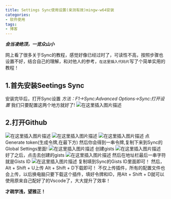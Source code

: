```yaml
---
title: Settings Sync使用设置(亲测有效)mingw-w64安装
categories: 
- 软件使用
tags: 
- 博客
---
```

***会当凌绝顶，一览众山小***



网上看了很多关于Sync的教程，感觉好像已经过时了，可读性不高，按照步骤也设置不好，结合自己的理解，和对他人的参考，`在这里插入代码片`写了个简单实用的教程！

## 1.首先安装Seetings Sync
安装完毕后，打开Sync设置
*方法：F1->Sync:Advanced Options->Sync:打开设置*
我们只要配置这两个地方就好了!
![在这里插入图片描述](https://img-blog.csdnimg.cn/20191222232059953.png?x-oss-process=image/watermark,type_ZmFuZ3poZW5naGVpdGk,shadow_10,text_aHR0cHM6Ly9ibG9nLmNzZG4ubmV0L3FxXzQzODI2MjEy,size_16,color_FFFFFF,t_70)
## 2.打开Github
![在这里插入图片描述](https://img-blog.csdnimg.cn/20191222232258999.png?x-oss-process=image/watermark,type_ZmFuZ3poZW5naGVpdGk,shadow_10,text_aHR0cHM6Ly9ibG9nLmNzZG4ubmV0L3FxXzQzODI2MjEy,size_16,color_FFFFFF,t_70)
![在这里插入图片描述](https://img-blog.csdnimg.cn/20191222232504633.png?x-oss-process=image/watermark,type_ZmFuZ3poZW5naGVpdGk,shadow_10,text_aHR0cHM6Ly9ibG9nLmNzZG4ubmV0L3FxXzQzODI2MjEy,size_16,color_FFFFFF,t_70)
![在这里插入图片描述](https://img-blog.csdnimg.cn/20191222232639170.png?x-oss-process=image/watermark,type_ZmFuZ3poZW5naGVpdGk,shadow_10,text_aHR0cHM6Ly9ibG9nLmNzZG4ubmV0L3FxXzQzODI2MjEy,size_16,color_FFFFFF,t_70)
点Generate token(生成令牌,在最下方)
然后你会得到一串令牌,复制下来到Sync的Global Settings里面!
![在这里插入图片描述](https://img-blog.csdnimg.cn/20191222233009585.png?x-oss-process=image/watermark,type_ZmFuZ3poZW5naGVpdGk,shadow_10,text_aHR0cHM6Ly9ibG9nLmNzZG4ubmV0L3FxXzQzODI2MjEy,size_16,color_FFFFFF,t_70)
创建gists
![在这里插入图片描述](https://img-blog.csdnimg.cn/20191222233159557.png?x-oss-process=image/watermark,type_ZmFuZ3poZW5naGVpdGk,shadow_10,text_aHR0cHM6Ly9ibG9nLmNzZG4ubmV0L3FxXzQzODI2MjEy,size_16,color_FFFFFF,t_70)
好了之后，点击去创建的gists
![在这里插入图片描述](https://img-blog.csdnimg.cn/20191222233536475.png?x-oss-process=image/watermark,type_ZmFuZ3poZW5naGVpdGk,shadow_10,text_aHR0cHM6Ly9ibG9nLmNzZG4ubmV0L3FxXzQzODI2MjEy,size_16,color_FFFFFF,t_70)
然后在地址栏最后一串字符就是Gists ID
![在这里插入图片描述](https://img-blog.csdnimg.cn/20191222234059997.png)
复制填到Sync的Gists ID里面即可！
然后，Alt + Shift + U上传
Alt + Shift + D下载即可！
不仅上传插件，所有的配置文件也会上传，以后换电脑只要下载这个插件，填好令牌和ID，用Alt + Shift + D就可以使用原来自己配好了的Vscode了，大大提升了效率！

**才疏学浅，望雅正！**